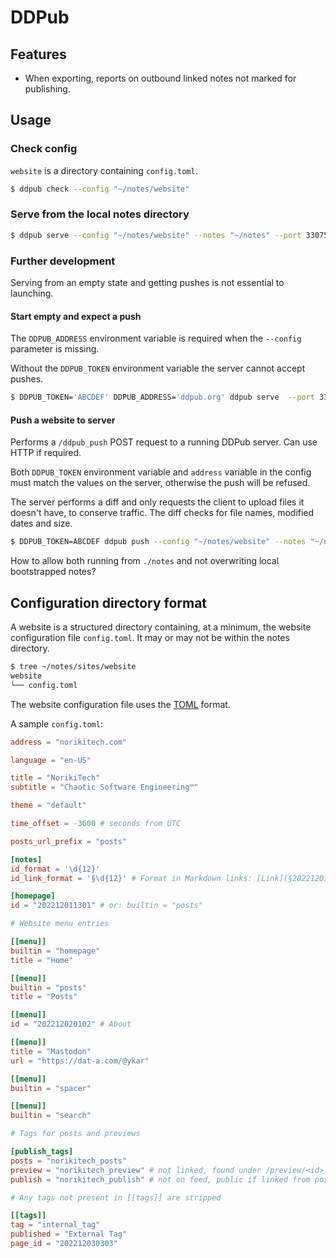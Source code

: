 # DDPub

## Features

* When exporting, reports on outbound linked notes not marked for publishing.

## Usage

### Check config

`website` is a directory containing `config.toml`.

```bash
$ ddpub check --config "~/notes/website"
```

### Serve from the local notes directory

```bash
$ ddpub serve --config "~/notes/website" --notes "~/notes" --port 33075
```

### Further development

Serving from an empty state and getting pushes is not essential to launching.

#### Start empty and expect a push

The `DDPUB_ADDRESS` environment variable is required when the `--config` parameter is missing.

Without the `DDPUB_TOKEN` environment variable the server cannot accept pushes.

```bash
$ DDPUB_TOKEN='ABCDEF' DDPUB_ADDRESS='ddpub.org' ddpub serve  --port 33075
```

#### Push a website to server

Performs a `/ddpub_push` POST request to a running DDPub server. Can use HTTP if required.

Both `DDPUB_TOKEN` environment variable and `address` variable in the config must match the values on the server, otherwise the push will be refused.

The server performs a diff and only requests the client to upload files it doesn't have, to conserve traffic. The diff checks for file names, modified dates and size.

```bash
$ DDPUB_TOKEN=ABCDEF ddpub push --config "~/notes/website" --notes "~/notes"
```

How to allow both running from `./notes` and not overwriting local bootstrapped notes?

## Configuration directory format

A website is a structured directory containing, at a minimum, the website configuration file `config.toml`. It may or may not be within the notes directory.

```bash
$ tree ~/notes/sites/website
website
└── config.toml
```

The website configuration file uses the [TOML](https://toml.io/en/) format.

A sample `config.toml`:
```toml
address = "norikitech.com"

language = "en-US"

title = "NorikiTech"
subtitle = "Chaotic Software Engineering™"

theme = "default"

time_offset = -3600 # seconds from UTC

posts_url_prefix = "posts"

[notes]
id_format = '\d{12}'
id_link_format = '§\d{12}' # Format in Markdown links: [Link](§202212011301), [[§202212011301]]

[homepage]
id = "202212011301" # or: builtin = "posts"

# Website menu entries

[[menu]]
builtin = "homepage"
title = "Home"

[[menu]]
builtin = "posts"
title = "Posts"

[[menu]]
id = "202212020102" # About

[[menu]]
title = "Mastodon"
url = "https://dat-a.com/@ykar"

[[menu]]
builtin = "spacer"

[[menu]]
builtin = "search"

# Tags for posts and previews

[publish_tags]
posts = "norikitech_posts"
preview = "norikitech_preview" # not linked, found under /preview/<id>
publish = "norikitech_publish" # not on feed, public if linked from posts

# Any tags not present in [[tags]] are stripped

[[tags]]
tag = "internal_tag"
published = "External Tag"
page_id = "202212030303"

```
